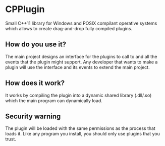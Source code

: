 # CPPlugin 
Small C++11 library for Windows and POSIX compilant operative systems which allows to create drag-and-drop fully compiled plugins.

## How do you use it?
The main project designs an interface for the plugins to call to and all the events that the plugin might support. Any developer that wants to make a plugin will use the interface and its events to extend the main project.

## How does it work?
It works by compiling the plugin into a dynamic shared library (.dll/.so) which the main program can dynamically load.

## Security warning
The plugin will be loaded with the same permissions as the process that loads it. Like any program you install, you should only use plugins that you trust.
